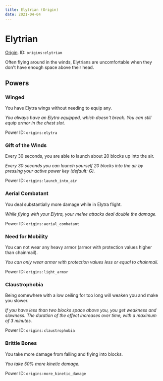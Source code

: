 ```yaml
---
title: Elytrian (Origin)
date: 2021-04-04
---
```

# Elytrian

[Origin](../origins.md). ID: `origins:elytrian`

Often flying around in the winds, Elytrians are uncomfortable when they don't have enough space above their head.

## Powers

### Winged
You have Elytra wings without needing to equip any.

_You always have an Elytra equipped, which doesn't break. You can still equip armor in the chest slot._

Power ID: `origins:elytra`

### Gift of the Winds
Every 30 seconds, you are able to launch about 20 blocks up into the air.

_Every 30 seconds you can launch yourself 20 blocks into the air by pressing your active power key (default: G)._

Power ID: `origins:launch_into_air`

### Aerial Combatant
You deal substantially more damage while in Elytra flight.

_While flying with your Elytra, your melee attacks deal double the damage._

Power ID: `origins:aerial_combatant`

### Need for Mobility
You can not wear any heavy armor (armor with protection values higher than chainmail).

_You can only wear armor with protection values less or equal to chainmail._

Power ID: `origins:light_armor`

### Claustrophobia
Being somewhere with a low ceiling for too long will weaken you and make you slower.

_If you have less than two blocks space above you, you get weakness and slowness. The duration of the effect increases over time, with a maximum of 3 minutes._

Power ID: `origins:claustrophobia`

### Brittle Bones
You take more damage from falling and flying into blocks.

_You take 50% more kinetic damage._

Power ID: `origins:more_kinetic_damage`
